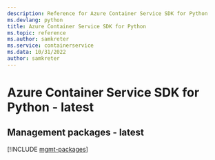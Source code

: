 ```yaml
---
description: Reference for Azure Container Service SDK for Python
ms.devlang: python
title: Azure Container Service SDK for Python
ms.topic: reference
ms.author: samkreter
ms.service: containerservice
ms.data: 10/31/2022
author: samkreter
---
```

# Azure Container Service SDK for Python - latest

## Management packages - latest
[!INCLUDE [mgmt-packages](container-service-mgmt-index.md)]